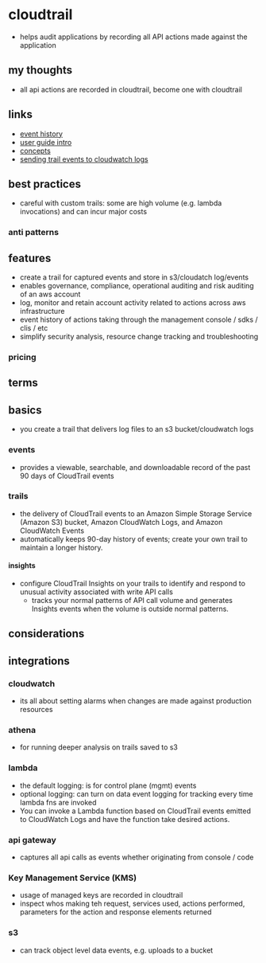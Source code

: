 # cloudtrail

- helps audit applications by recording all API actions made against the application

## my thoughts

- all api actions are recorded in cloudtrail, become one with cloudtrail

## links

- [event history](https://docs.aws.amazon.com/awscloudtrail/latest/userguide/view-cloudtrail-events.html)
- [user guide intro](https://docs.aws.amazon.com/awscloudtrail/latest/userguide/cloudtrail-user-guide.html)
- [concepts](https://docs.aws.amazon.com/awscloudtrail/latest/userguide/cloudtrail-concepts.html)
- [sending trail events to cloudwatch logs](https://docs.aws.amazon.com/awscloudtrail/latest/userguide/send-cloudtrail-events-to-cloudwatch-logs.html)

## best practices

- careful with custom trails: some are high volume (e.g. lambda invocations) and can incur major costs

### anti patterns

## features

- create a trail for captured events and store in s3/cloudatch log/events
- enables governance, compliance, operational auditing and risk auditing of an aws account
- log, monitor and retain account activity related to actions across aws infrastructure
- event history of actions taking through the management console / sdks / clis / etc
- simplify security analysis, resource change tracking and troubleshooting

### pricing

## terms

## basics

- you create a trail that delivers log files to an s3 bucket/cloudwatch logs

### events

- provides a viewable, searchable, and downloadable record of the past 90 days of CloudTrail events

### trails

- the delivery of CloudTrail events to an Amazon Simple Storage Service (Amazon S3) bucket, Amazon CloudWatch Logs, and Amazon CloudWatch Events
- automatically keeps 90-day history of events; create your own trail to maintain a longer history.

#### insights

- configure CloudTrail Insights on your trails to identify and respond to unusual activity associated with write API calls
  - tracks your normal patterns of API call volume and generates Insights events when the volume is outside normal patterns.

## considerations

## integrations

### cloudwatch

- its all about setting alarms when changes are made against production resources

### athena

- for running deeper analysis on trails saved to s3

### lambda

- the default logging: is for control plane (mgmt) events
- optional logging: can turn on data event logging for tracking every time lambda fns are invoked
- You can invoke a Lambda function based on CloudTrail events emitted to CloudWatch Logs and have the function take desired actions.

### api gateway

- captures all api calls as events whether originating from console / code

### Key Management Service (KMS)

- usage of managed keys are recorded in cloudtrail
- inspect whos making teh request, services used, actions performed, parameters for the action and response elements returned

### s3

- can track object level data events, e.g. uploads to a bucket
